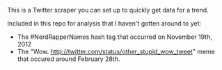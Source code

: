 This is a Twitter scraper you can set up to quickly get data for a trend.

Included in this repo for analysis that I haven't gotten around to yet:
- The #NerdRapperNames hash tag that occurred on November 19th, 2012
- The "Wow. http://twitter.com/status/other_stupid_wow_tweet" meme that occured around February 28th.
